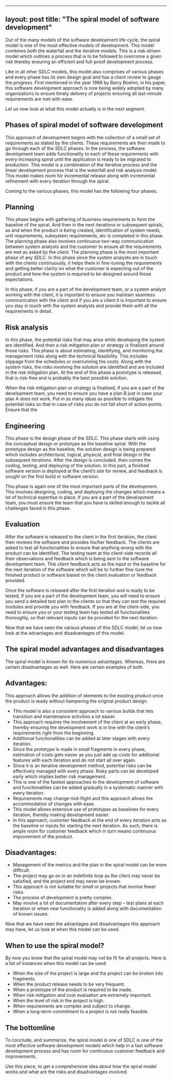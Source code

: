 ---
layout: post
title:  "The spiral model of software development"
-----

Out of the many models of the software development life cycle, the spiral model is one of the most effective models of development. This model combines both the waterfall and the iterative models. This is a risk-driven model which outlines a process that is to be followed to overcome a given risk thereby ensuring an efficient and full-proof development process.

Like in all other SDLC models, this model also comprises of various phases and every phase has its own design goal and has a client review to gauge the progress. First mentioned in the year 1986 by Barry Boehm, in his paper, this software development approach is now being widely adopted by many organizations to ensure timely delivery of projects ensuring all last-minute requirements are met with ease.

Let us now look at what this model actually is in the next segment.

## Phases of spiral model of software development
This approach of development begins with the collection of a small set of requirements as stated by the clients. These requirements are then made to go through each of the SDLC phases. In the process, the software development team adds functionality to each of these requirements with every increasing spiral until the application is ready to be migrated to production. This model is a combination of the iterative process and the linear development process that is the waterfall and risk analysis model. This model makes room for incremental release along with incremental refinement with every iteration through the spiral.

Coming to the various phases, this model has the following four phases.

## Planning
This phase begins with gathering of business requirements to form the baseline of the spiral. And then in the next iterations or subsequent spirals, as and when the product is being created, identification of system needs, unit requirements, subsystem requirements, etc is completed in this phase. The planning phase also involves continuous two-way communication between system analysts and the customer to ensure all the requirements are met as asked by the client. The planning phase is the most important phase of any SDLC. In this phase since the system analysts are in touch with the clients continuously, it helps them in fine-tuning the requirements and getting better clarity on what the customer is expecting out of the product and how the system is required to be designed around those expectations.

In this phase, if you are a part of the development team, or a system analyst working with the client, it is important to ensure you maintain seamless communication with the client and if you are a client it is important to ensure you stay in touch with the system analysts and provide them with all the requirements in detail.

## Risk analysis
In this phase, the potential risks that may arise while developing the system are identified. And then a risk mitigation plan or strategy is finalized around those risks. This phase is about estimating, identifying, and monitoring the management risks along with the technical feasibility. This includes slippage from the schedules or overrunning the costs. Along with the system risks, the risks involving the solution are identified and are included in the risk mitigation plan. At the end of this phase a prototype is released, that is risk-free and is probably the best possible solution.

When the risk mitigation plan or strategy is finalized, if you are a part of the development team, you need to ensure you have a plan B just in case your plan A does not work. Put in as many ideas as possible to mitigate the potential risks so that in case of risks you do not fall short of action points. Ensure that the

## Engineering
This phase is the design phase of the SDLC. This phase starts with using the conceptual design or prototype as the baseline spiral. With the prototype design as the baseline, the solution design is being prepared which includes architectural, logical, physical, and final design in the subsequent iterations. After the design is concluded, then comes the coding, testing, and deploying of the solution. In this part, a finished software version is deployed at the client’s site for review, and feedback is sought on the first build or software version.

This phase is again one of the most important parts of the development. This involves designing, coding, and deploying the changes which means a lot of technical expertise in place. If you are a part of the development team, you must ensure the team that you have is skilled enough to tackle all challenges faced in this phase.

## Evaluation
After the software is released to the client in the first iteration, the client then reviews the software and provides his/her feedback. The clients are asked to test all functionalities to ensure that anything wrong with the product can be identified. The testing team at the client-side records all their observations and feedback which is being sent to the software development team. This client feedback acts as the input or the baseline for the next iteration of the software which will be to further fine-tune the finished product or software based on the client evaluation or feedback provided.

Once the software is released after the first iteration and is ready to be tested, if you are a part of the development team, you will need to ensure you send a detailed test plan to the clients so that they can test the required modules and provide you with feedback. If you are at the client-side, you need to ensure you or your testing team has tested all functionalities thoroughly, so that relevant inputs can be provided for the next iteration.

Now that we have seen the various phases of this SDLC model, let us now look at the advantages and disadvantages of this model.


## The spiral model advantages and disadvantages
The spiral model is known for its numerous advantages. Whereas, there are certain disadvantages as well. Here are certain examples of both.

## Advantages:
This approach allows the addition of elements to the existing product once the product is ready without hampering the original product design.

- This model is also a consistent approach to various builds that lets transition and maintenance activities a lot easier.
- This approach requires the involvement of the client at an early phase, thereby ensuring the development work is in line with the client’s requirements right from the beginning.
- Additional functionalities can be added at later stages with every iteration.
- Since the prototype is made in small fragments in every phase, estimation of costs gets easier as you just add up costs for additional features with each iteration and do not start all over again.
- Since it is an iterative development method, potential risks can be effectively managed with every phase. Risky parts can be developed early which implies better risk management.
- This is one of the fastest approaches to the development of software and functionalities can be added gradually in a systematic manner with every iteration.
- Requirements may change mid-flight and this approach allows the accommodation of changes with ease.
- This model allows extensive use of prototypes as baselines for every iteration, thereby making development easier.
- In this approach, customer feedback at the end of every iteration acts as the baseline or inputs for starting the next iteration. As such, there is ample room for customer feedback which in turn means continuous improvement of the product.

## Disadvantages:
- Management of the metrics and the plan in the spiral model can be more difficult.
- The project may go on in an indefinite loop as the client may never be satisfied, and the project end may never be known.
- This approach is not suitable for small or projects that involve fewer risks.
- The process of development is pretty complex.
- May involve a lot of documentation after every step – test plans at each iteration or when new functionality is added along with documentation of known issues.

Now that we have seen the advantages and disadvantages this approach may have, let us look at when this model can be used.

## When to use the spiral model?
By now you know that the spiral model may not be fit for all projects. Here is a list of instances when this model can be used:

- When the size of the project is large and the project can be broken into fragments.
- When the product release needs to be very frequent.
- When a prototype of the product is required to be made.
- When risk mitigation and cost evaluation are extremely important.
- When the level of risk in the project is high.
- When requirements are complex and subject to change.
- When a long-term commitment to a project is not really feasible.
  
## The bottomline
To conclude, and summarize, the spiral model is one of SDLC is one of the most effective software development models which help in a fast software development process and has room for continuous customer feedback and improvements.

Use this piece, to get a comprehensive idea about how the spiral model works and what are the risks and disadvantages involved.
